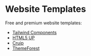 # Website Templates

Free and premium website templates:

- [Tailwind Components](https://tailwindcomponents.com)
- [HTML5 UP](https://html5up.net)
- [Cruip](https://cruip.com)
- [ThemeForest](https://themeforest.net)
